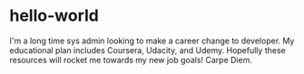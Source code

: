 # hello-world

I'm a long time sys admin looking to make a career change to developer. My educational plan includes Coursera, Udacity, and Udemy. Hopefully these resources will rocket me towards my new job goals! Carpe Diem.

